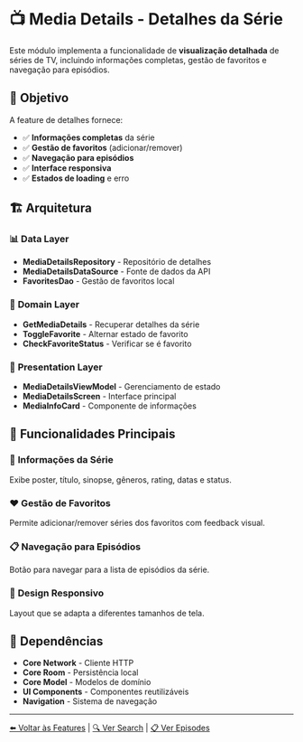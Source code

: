 # 📺 Media Details - Detalhes da Série

Este módulo implementa a funcionalidade de **visualização detalhada** de séries de TV, incluindo informações completas, gestão de favoritos e navegação para episódios.

## 🎯 Objetivo

A feature de detalhes fornece:
- ✅ **Informações completas** da série
- ✅ **Gestão de favoritos** (adicionar/remover)
- ✅ **Navegação para episódios**
- ✅ **Interface responsiva**
- ✅ **Estados de loading** e erro

## 🏗️ Arquitetura

### 📊 **Data Layer**
- **MediaDetailsRepository** - Repositório de detalhes
- **MediaDetailsDataSource** - Fonte de dados da API
- **FavoritesDao** - Gestão de favoritos local

### 🧠 **Domain Layer**
- **GetMediaDetails** - Recuperar detalhes da série
- **ToggleFavorite** - Alternar estado de favorito
- **CheckFavoriteStatus** - Verificar se é favorito

### 🎨 **Presentation Layer**
- **MediaDetailsViewModel** - Gerenciamento de estado
- **MediaDetailsScreen** - Interface principal
- **MediaInfoCard** - Componente de informações

## 🔧 Funcionalidades Principais

### 📱 **Informações da Série**
Exibe poster, título, sinopse, gêneros, rating, datas e status.

### ❤️ **Gestão de Favoritos**
Permite adicionar/remover séries dos favoritos com feedback visual.

### 📋 **Navegação para Episódios**
Botão para navegar para a lista de episódios da série.

### 📱 **Design Responsivo**
Layout que se adapta a diferentes tamanhos de tela.

## 🔗 Dependências

- **Core Network** - Cliente HTTP
- **Core Room** - Persistência local
- **Core Model** - Modelos de domínio
- **UI Components** - Componentes reutilizáveis
- **Navigation** - Sistema de navegação

---

[⬅️ Voltar às Features](../README.md) | [🔍 Ver Search](../search/README.md) | [📋 Ver Episodes](../episodes/README.md)
